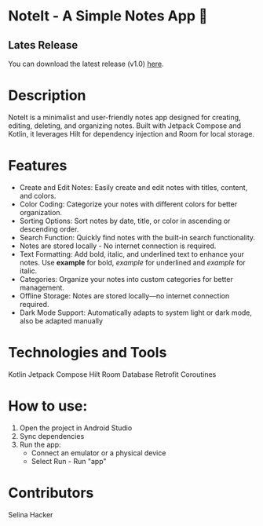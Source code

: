 # NoteIt - A Simple Notes App 📝

## Lates Release
You can download the latest release (v1.0) [here](https://github.com/SelinaHacker/NoteIt/releases/tag/v1.0).

# Description
NoteIt is a minimalist and user-friendly notes app designed for creating, editing, deleting,
and organizing notes. Built with Jetpack Compose and Kotlin, it leverages Hilt for dependency
injection and Room for local storage.

# Features

- Create and Edit Notes: Easily create and edit notes with titles, content, and colors. 
- Color Coding: Categorize your notes with different colors for better organization. 
- Sorting Options: Sort notes by date, title, or color in ascending or descending order.
- Search Function: Quickly find notes with the built-in search functionality.
- Notes are stored locally - No internet connection is required.
- Text Formatting: Add bold, italic, and underlined text to enhance your notes.
  Use **example** for bold, _example_ for underlined and *example* for italic.
- Categories: Organize your notes into custom categories for better management.
- Offline Storage: Notes are stored locally—no internet connection required.
- Dark Mode Support: Automatically adapts to system light or dark mode, also be adapted manually

# Technologies and Tools
Kotlin
Jetpack Compose
Hilt
Room Database
Retrofit
Coroutines

# How to use:
1. Open the project in Android Studio
2. Sync dependencies
3. Run the app:
   - Connect an emulator or a physical device
   - Select Run - Run "app"

# Contributors
Selina Hacker

